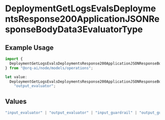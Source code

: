 # DeploymentGetLogsEvalsDeploymentsResponse200ApplicationJSONResponseBodyData3EvaluatorType

## Example Usage

```typescript
import {
  DeploymentGetLogsEvalsDeploymentsResponse200ApplicationJSONResponseBodyData3EvaluatorType,
} from "@orq-ai/node/models/operations";

let value:
  DeploymentGetLogsEvalsDeploymentsResponse200ApplicationJSONResponseBodyData3EvaluatorType =
    "output_evaluator";
```

## Values

```typescript
"input_evaluator" | "output_evaluator" | "input_guardrail" | "output_guardrail"
```